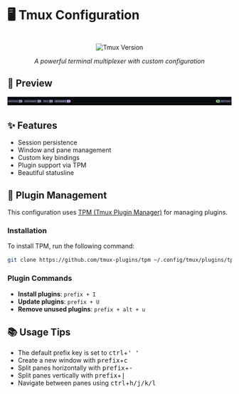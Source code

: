 # 🖥️ Tmux Configuration

<div align="center">

<br/>
<img src="https://img.shields.io/badge/tmux-v3.3a+-1BB91F?style=for-the-badge&logo=tmux&logoColor=white" alt="Tmux Version"/>

_A powerful terminal multiplexer with custom configuration_

</div>

## 📸 Preview

![Tmux](../docs/images/tmux.png)

## ✨ Features

- Session persistence
- Window and pane management
- Custom key bindings
- Plugin support via TPM
- Beautiful statusline

## 🔌 Plugin Management

This configuration uses [TPM (Tmux Plugin Manager)](https://github.com/tmux-plugins/tpm) for managing plugins.

### Installation

To install TPM, run the following command:

```bash
git clone https://github.com/tmux-plugins/tpm ~/.config/tmux/plugins/tpm
```

### Plugin Commands

- **Install plugins**: `prefix + I`
- **Update plugins**: `prefix + U`
- **Remove unused plugins**: `prefix + alt + u`

## 📚 Usage Tips

- The default prefix key is set to <kbd>ctrl</kbd>+<kbd>' '</kbd>
- Create a new window with <kbd>prefix</kbd>+<kbd>c</kbd>
- Split panes horizontally with <kbd>prefix</kbd>+<kbd>-</kbd>
- Split panes vertically with <kbd>prefix</kbd>+<kbd>|</kbd>
- Navigate between panes using <kbd>ctrl</kbd>+<kbd>h/j/k/l</kbd>
